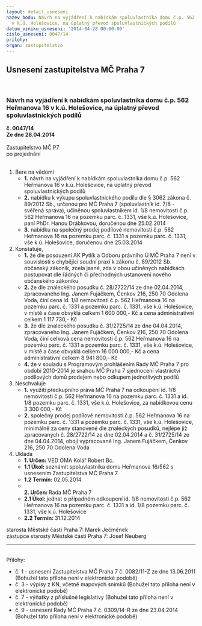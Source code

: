 ```yaml
---
layout: detail_usneseni
nazev_bodu: Návrh na vyjádření k nabídkám spoluvlastníka domu č.p. 562 Heřmanova 16
  v k.ú. Holešovice, na úplatný převod spoluvlastnických podílů
datum_vzniku_usneseni: '2014-04-28 00:00:00'
cislo_usneseni: 0047/14
prilohy: 
organ: zastupitelstvo
---
```

<div id="ucUsn_pList" class="usn">
	<span><h2>Usnesení zastupitelstva MČ Praha 7 </h2>
<br></span><div class="standBody">
<span><h3>Návrh na vyjádření k nabídkám spoluvlastníka domu č.p. 562 Heřmanova 16 v k.ú. Holešovice, na úplatný převod spoluvlastnických podílů</h3></span><div class="center">
		<strong>č. 0047/14</strong><br>
	</div>
<div class="center">
		<strong>Ze dne 28.04.2014</strong><br><br>
	</div>Zastupitelstvo MČ P7<br> po projednání<br><br><ol>
<li>Bere na vědomí<ul>
<li>
<strong>1.</strong> návrh na vyjádření k nabídkám spoluvlastníka domu č.p. 562 Heřmanova 16 v k.ú. Holešovice, na úplatný převod spoluvlastnických podílů</li>
<li>
<strong>2.</strong> nabídku k výkupu spoluvlastnického podílu dle § 3062 zákona č. 89/2012 Sb., určenou pro MČ Praha 7 (spoluvlastník id. 7/8 - svěřená správa), učiněnou spoluvlastníkem id. 1/8 nemovitosti č.p. 562 Heřmanova 16 na pozemku parc. č. 1331, vše k.ú. Holešovice, paní PhDr. Hanou Drábkovou, doručenou dne 25.02.2014</li>
<li>
<strong>3.</strong> nabídku na společný prodej podílové nemovitosti č.p. 562 Heřmanova 16 na pozemku parc. č. 1331 a pozemku parc. č. 1331, vše k.ú. Holešovice, doručenou dne 25.03.2014</li>
</ul>
</li>
<li>Konstatuje,<ul>
<li>
<strong>1.</strong> že dle posouzení AK Pytlík a Odboru právního Ú MČ Praha 7 není v souvislosti s chybějící soudní praxí k zákonu č. 89/2012 Sb. občanský zákoník, zcela jasné, zda v obou učiněných nabídkách postupovat dle řádných či přechodných ustanovení nového občanského zákoníku</li>
<li>
<strong>2.</strong> že dle znaleckého posudku č. 28/2722/14 ze dne 02.04.2014, zpracovaného Ing. Janem Fujáčkem, Čenkov 216, 250 70 Odolena Voda, činí cena id. 1/8 nemovitosti č.p. 562 Heřmanova 16 na pozemku parc. č. 1331 a pozemku parc. č. 1331, vše k.ú. Holešovice, v místě a čase obvyklá celkem 1 600 000,- Kč a cena administrativní celkem 1 117 730,- Kč</li>
<li>
<strong>3.</strong> že dle znaleckého posudku č. 31/2725/14 ze dne 04.04.2014, zpracovaného Ing. Janem Fujáčkem, Čenkov 216, 250 70 Odolena Voda, činí celková cena nemovitosti č.p. 562 Heřmanova 16 na pozemku parc. č. 1331 a pozemku parc. č. 1331, vše k.ú. Holešovice, v místě a čase obvyklá celkem 16 000 000,- Kč a cena administrativní celkem 8 941 800,- Kč</li>
<li>
<strong>4.</strong> že v souladu s Programovým prohlášením Rady MČ Praha 7 pro období  2010-2014 je snahou MČ Praha 7 sjednocení vlastnictví podílových domů prodejem nebo odkupem jednotlivých podílů</li>
</ul>
</li>
<li>Neschvaluje<ul>
<li>
<strong>1.</strong> využití předkupního práva MČ Praha 7 na odkoupení id. 1/8 nemovitosti č.p. 562 Heřmanova 16 na pozemku parc. č. 1331 a id. 1/8 pozemku parc. č. 1331, vše k.ú. Holešovice, za nabídkovou cenu 3 300 000,- Kč</li>
<li>
<strong>2.</strong> společný prodej podílové nemovitosti č.p. 562 Heřmanova 16 na pozemku  parc. č. 1331 a pozemku parc. č. 1331, vše k.ú. Holešovice, minimálně za ceny stanovené dle znaleckých posudků, nejlépe již zpracovaných č. 28/2722/14 ze dne 02.04.2014 a č. 31/2725/14 ze dne 04.04.2014, obojí vypracované Ing. Janem Fujáčkem, Čenkov 216, 250 70 Odolena Voda</li>
</ul>
</li>
<li>Ukládá<ul>
<li>
<strong>1. Určen: </strong>VED OMA Kolář Robert Bc.</li>
<li>
<strong>1.1 Úkol: </strong>seznámit spoluvlastníka domu Heřmanova 16/562 s usnesením Zastupitelstva MČ Praha 7</li>
<li>
<strong>1.2 Termín: </strong>02.05.2014</li>
<li>
<strong><br>2. Určen: </strong>Rada MČ Praha 7</li>
<li>
<strong>2.1 Úkol: </strong>jednat o případném odkoupení id. 1/8 nemovitosti č.p. 562 Heřmanova 16 na pozemku parc. č. 1331 a id. 1/8 pozemku parc. č. 1331, vše k.ú. Holešovice</li>
<li>
<strong>2.2 Termín: </strong>31.12.2014</li>
</ul>
</li>
</ol>starosta Městské části Praha 7: Marek Ječmének<br>zástupce starosty Městské části Praha 7: Josef Neuberg<hr>
<br>Přílohy: <ul>
<li>č. 1 - usnesení Zastupitelstva MČ Praha 7 č. 0082/11-Z ze dne 13.06.2011 (Bohužel tato příloha není v elektronické podobě)</li> <li>č. 3 - výpisy z KN, včetně mapových snímků (Bohužel tato příloha není v elektronické podobě)</li> <li>č. 7 - výňatky z příslušné legislativy (Bohužel tato příloha není v elektronické podobě)</li> <li>č. 9 - usnesení Rady MČ Praha 7 č. 0309/14-R ze dne 23.04.2014 (Bohužel tato příloha není v elektronické podobě)</li> </ul>
</div>
</div>